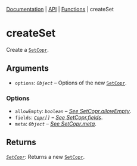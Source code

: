 [Documentation](../README.md) | [API](./README.md) | [Functions](./README.md#functions) | createSet

# createSet

Create a [`SetCopr`](object-copr-set.md).

## Arguments

- `options`: _`Object`_ – Options of the new [`SetCopr`](object-copr-set.md).

### Options

- `allowEmpty`: _`boolean`_ – [_See SetCopr.allowEmpty_](object-copr-set.md#allowempty-boolean).
- `fields`: [_`Copr`_](object-copr.md)_`[]`_ – [_See SetCopr.fields_](object-copr-set.md#fields-object).
- `meta`: _`Object`_ – [_See SetCopr.meta_](object-copr-set.md#meta-object).

## Returns

[_`SetCopr`_](object-copr-set.md): Returns a new [`SetCopr`](object-copr-set.md).
